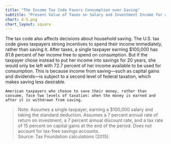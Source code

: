 ```yaml
---
title: "The Income Tax Code Favors Consumption over Saving"
subtitle: "Present Value of Taxes on Salary and Investment Income for a Single Taxpayer Earning $100,000 (2015)"
chart: 4-5.png
chart_layout: square
---
```

The tax code also affects decisions about household saving. The U.S. tax code gives taxpayers strong incentives to spend their income immediately, rather than saving it. After taxes, a single taxpayer earning $100,000 has 81.8 percent of her income free to spend on consumption. But if the taxpayer chose instead to put her income into savings for 20 years, she would only be left with 72.7 percent of her income available to be used for consumption. This is because income from saving—such as capital gains and dividends—is subject to a second level of federal taxation, which makes saving less desirable.

```
American taxpayers who choose to save their money, rather than consume, face two levels of taxation: when the money is earned and after it is withdrawn from saving.
```

> Note: Assumes a single taxpayer, earning a $100,000 salary and taking the standard deduction. Assumes a 7 percent annual rate of return on investment, a 7 percent annual discount rate, and a tax rate of 15 percent on capital gains at the end of the period. Does not account for tax-free savings accounts.						
> Source: Tax Foundation calculations (2015).
